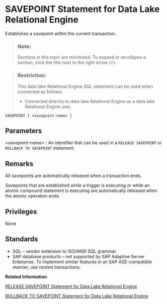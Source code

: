 <!-- loioa624878684f21015a431830654903eca -->

# SAVEPOINT Statement for Data Lake Relational Engine

Establishes a savepoint within the current transaction.



> ### Note:  
> Sections in this topic are minimized. To expand or recollapse a section, click the title next to the right arrow \(*\>*\).



> ### Restriction:  
> This data lake Relational Engine SQL statement can be used when connected as follows:
> 
> -   Connected directly to data lake Relational Engine as a data lake Relational Engine user.



```
SAVEPOINT [ <savepoint-name> ]
```



<a name="loioa624878684f21015a431830654903eca__IQ_Parameters"/>

## Parameters

 *<savepoint-name\>*
 :   An identifier that can be used in a `RELEASE SAVEPOINT` or `ROLLBACK TO SAVEPOINT` statement.

 

<a name="loioa624878684f21015a431830654903eca__IQ_Usage"/>

## Remarks

All savepoints are automatically released when a transaction ends.

Savepoints that are established while a trigger is executing or while an atomic compound statement is executing are automatically released when the atomic operation ends.



<a name="loioa624878684f21015a431830654903eca__IQ_Permissions"/>

## Privileges

None



<a name="loioa624878684f21015a431830654903eca__IQ_Standards"/>

## Standards

-   SQL – vendor extension to ISO/ANSI SQL grammar
-   SAP database products – not supported by SAP Adaptive Server Enterprise. To implement similar features in an SAP ASE-compatible manner, use nested transactions.

**Related Information**  


[RELEASE SAVEPOINT Statement for Data Lake Relational Engine](release-savepoint-statement-for-data-lake-relational-engine-a622de8.md "Releases a savepoint within the current transaction.")

[ROLLBACK TO SAVEPOINT Statement for Data Lake Relational Engine](rollback-to-savepoint-statement-for-data-lake-relational-engine-a6242a7.md "Cancels any changes made since a savepoint was established. Changes made prior to the savepoint are not undone; they are still pending.")

